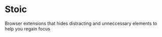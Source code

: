 # Stoic
Browser extensions that hides distracting and unneccessary elements to help you regain focus
